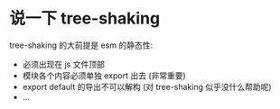 # 说一下 tree-shaking
tree-shaking 的大前提是 esm 的静态性:
  - 必须出现在 js 文件顶部
  - 模块各个内容必须单独 export 出去 (非常重要)
  - export default 的导出不可以解构 (对 tree-shaking 似乎没什么帮助呢)
  - ...


